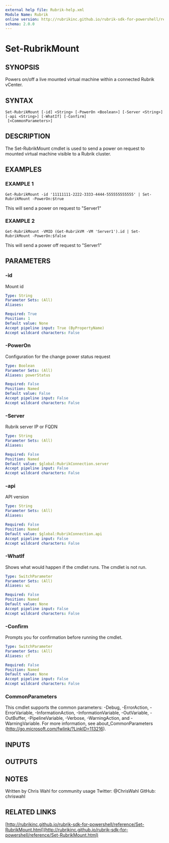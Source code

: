 ```yaml
---
external help file: Rubrik-help.xml
Module Name: Rubrik
online version: http://rubrikinc.github.io/rubrik-sdk-for-powershell/reference/Set-RubrikMount.html
schema: 2.0.0
---
```


# Set-RubrikMount

## SYNOPSIS
Powers on/off a live mounted virtual machine within a connected Rubrik vCenter.

## SYNTAX

```
Set-RubrikMount [-id] <String> [-PowerOn <Boolean>] [-Server <String>] [-api <String>] [-WhatIf] [-Confirm]
 [<CommonParameters>]
```

## DESCRIPTION
The Set-RubrikMount cmdlet is used to send a power on request to mounted virtual machine visible to a Rubrik cluster.

## EXAMPLES

### EXAMPLE 1
```
Get-RubrikMount -id '11111111-2222-3333-4444-555555555555' | Set-RubrikMount -PowerOn:$true
```

This will send a power on request to "Server1"

### EXAMPLE 2
```
Get-RubrikMount -VMID (Get-RubrikVM -VM 'Server1').id | Set-RubrikMount -PowerOn:$false
```

This will send a power off request to "Server1"

## PARAMETERS

### -id
Mount id

```yaml
Type: String
Parameter Sets: (All)
Aliases:

Required: True
Position: 1
Default value: None
Accept pipeline input: True (ByPropertyName)
Accept wildcard characters: False
```

### -PowerOn
Configuration for the change power status request

```yaml
Type: Boolean
Parameter Sets: (All)
Aliases: powerStatus

Required: False
Position: Named
Default value: False
Accept pipeline input: False
Accept wildcard characters: False
```

### -Server
Rubrik server IP or FQDN

```yaml
Type: String
Parameter Sets: (All)
Aliases:

Required: False
Position: Named
Default value: $global:RubrikConnection.server
Accept pipeline input: False
Accept wildcard characters: False
```

### -api
API version

```yaml
Type: String
Parameter Sets: (All)
Aliases:

Required: False
Position: Named
Default value: $global:RubrikConnection.api
Accept pipeline input: False
Accept wildcard characters: False
```

### -WhatIf
Shows what would happen if the cmdlet runs.
The cmdlet is not run.

```yaml
Type: SwitchParameter
Parameter Sets: (All)
Aliases: wi

Required: False
Position: Named
Default value: None
Accept pipeline input: False
Accept wildcard characters: False
```

### -Confirm
Prompts you for confirmation before running the cmdlet.

```yaml
Type: SwitchParameter
Parameter Sets: (All)
Aliases: cf

Required: False
Position: Named
Default value: None
Accept pipeline input: False
Accept wildcard characters: False
```

### CommonParameters
This cmdlet supports the common parameters: -Debug, -ErrorAction, -ErrorVariable, -InformationAction, -InformationVariable, -OutVariable, -OutBuffer, -PipelineVariable, -Verbose, -WarningAction, and -WarningVariable.
For more information, see about_CommonParameters (http://go.microsoft.com/fwlink/?LinkID=113216).

## INPUTS

## OUTPUTS

## NOTES
Written by Chris Wahl for community usage
Twitter: @ChrisWahl
GitHub: chriswahl

## RELATED LINKS

[http://rubrikinc.github.io/rubrik-sdk-for-powershell/reference/Set-RubrikMount.html](http://rubrikinc.github.io/rubrik-sdk-for-powershell/reference/Set-RubrikMount.html)

